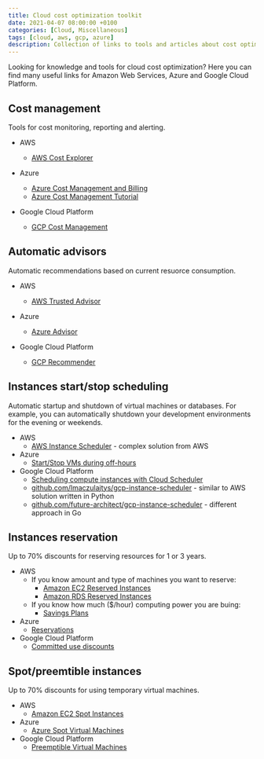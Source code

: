 ```yaml
---
title: Cloud cost optimization toolkit
date: 2021-04-07 08:00:00 +0100
categories: [Cloud, Miscellaneous]
tags: [cloud, aws, gcp, azure]
description: Collection of links to tools and articles about cost optimization in public cloud.
---
```

Looking for knowledge and tools for cloud cost optimization? Here you can find many useful links for Amazon Web Services, Azure and Google Cloud Platform.

## Cost management
Tools for cost monitoring, reporting and alerting.

* AWS
  * [AWS Cost Explorer](https://aws.amazon.com/aws-cost-management/aws-cost-explorer/)

* Azure
  * [Azure Cost Management and Billing](https://azure.microsoft.com/pl-pl/services/cost-management)
  * [Azure Cost Management Tutorial](https://www.youtube.com/watch?v=CXFWPI1qk_s)

* Google Cloud Platform
  * [GCP Cost Management](https://cloud.google.com/cost-management)

## Automatic advisors
Automatic recommendations based on current resuorce consumption.
* AWS
  * [AWS Trusted Advisor](https://aws.amazon.com/premiumsupport/technology/trusted-advisor/)

* Azure
  * [Azure Advisor](https://azure.microsoft.com/en-us/services/advisor/)

* Google Cloud Platform
  * [GCP Recommender](https://cloud.google.com/recommender)

## Instances start/stop scheduling
Automatic startup and shutdown of virtual machines or databases. For example, you can automatically shutdown your development environments for the evening or weekends.
* AWS
    * [AWS Instance Scheduler](https://aws.amazon.com/solutions/implementations/instance-scheduler/) - complex solution from AWS
* Azure
    * [Start/Stop VMs during off-hours](https://docs.microsoft.com/en-us/azure/automation/automation-solution-vm-management)
* Google Cloud Platform
    * [Scheduling compute instances with Cloud Scheduler](https://cloud.google.com/scheduler/docs/start-and-stop-compute-engine-instances-on-a-schedule)
    * [github.com/lmaczulajtys/gcp-instance-scheduler](https://github.com/lmaczulajtys/gcp-instance-scheduler) - similar to AWS solution written in Python
    * [github.com/future-architect/gcp-instance-scheduler](https://github.com/future-architect/gcp-instance-scheduler) - different approach in Go

## Instances reservation
Up to 70% discounts for reserving resources for 1 or 3 years.
* AWS
  * If you know amount and type of machines you want to reserve:
    * [Amazon EC2 Reserved Instances](https://aws.amazon.com/ec2/pricing/reserved-instances/)
    * [Amazon RDS Reserved Instances](https://aws.amazon.com/rds/reserved-instances/)
  * If you know how much ($/hour) computing power you are buing:
    * [Savings Plans](https://docs.aws.amazon.com/savingsplans/latest/userguide/what-is-savings-plans.html)
* Azure
  * [Reservations](https://azure.microsoft.com/en-us/reservations/)
* Google Cloud Platform
  * [Committed use discounts](https://cloud.google.com/compute/docs/instances/signing-up-committed-use-discounts)

## Spot/preemtible instances
Up to 70% discounts for using temporary virtual machines.
* AWS
  * [Amazon EC2 Spot Instances](https://aws.amazon.com/ec2/spot/?cards.sort-by=item.additionalFields.startDateTime&cards.sort-order=asc)
* Azure
  * [Azure Spot Virtual Machines](https://azure.microsoft.com/en-us/pricing/spot/)
* Google Cloud Platform
  * [Preemptible Virtual Machines](https://cloud.google.com/preemptible-vms)
